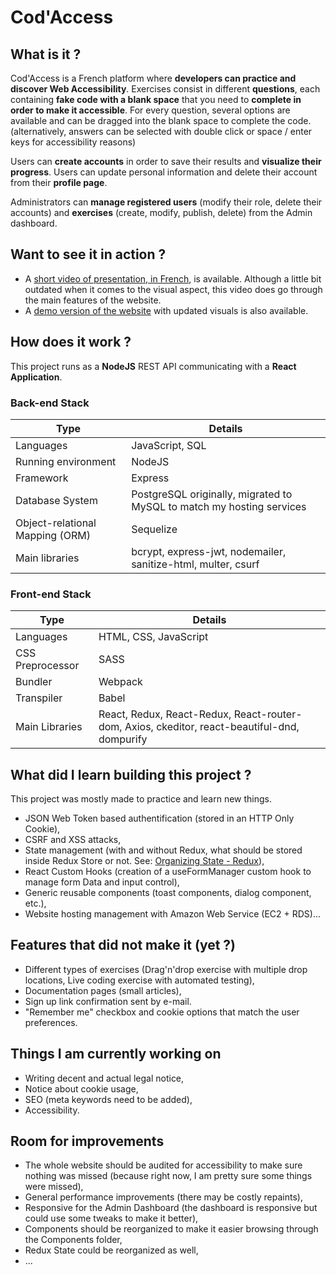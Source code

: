 # Cod'Access

## What is it ?

Cod'Access is a French platform where **developers can practice and discover Web Accessibility**.
Exercises consist in different **questions**, each containing **fake code with a blank space** that you need to **complete in order to make it accessible**. For every question, several options are available and can be dragged into the blank space to complete the code. (alternatively, answers can be selected with double click or space / enter keys for accessibility reasons)

Users can **create accounts** in order to save their results and **visualize their progress**. Users can update personal information and delete their account from their **profile page**.

Administrators can **manage registered users** (modify their role, delete their accounts) and **exercises** (create, modify, publish, delete) from the Admin dashboard.

## Want to see it in action ?
* A [short video of presentation, in French](https://youtu.be/DBsur_GxC9E?t=2881), is available. Although a little bit outdated when it comes to the visual aspect, this video does go through the main features of the website.
* A [demo version of the website](https://cod-access-demo.fr/) with updated visuals is also available.

## How does it work ?

This project runs as a **NodeJS** REST API communicating with a **React Application**.

### Back-end Stack

| Type | Details |
| ------------- |  ------------- |
| Languages | JavaScript, SQL |
| Running environment | NodeJS |
| Framework | Express
| Database System | PostgreSQL originally, migrated to MySQL to match my hosting services |
| Object-relational Mapping (ORM) | Sequelize |
| Main libraries | bcrypt, express-jwt, nodemailer, sanitize-html, multer, csurf |
### Front-end Stack

| Type | Details |
| ------------- |  ------------- |
| Languages | HTML, CSS, JavaScript |
| CSS Preprocessor | SASS |
| Bundler | Webpack |
| Transpiler | Babel |
| Main Libraries | React, Redux, React-Redux, React-router-dom, Axios, ckeditor, react-beautiful-dnd, dompurify |

## What did I learn building this project ?
This project was mostly made to practice and learn new things.

- JSON Web Token based authentification (stored in an HTTP Only Cookie),
- CSRF and XSS attacks,
- State management (with and without Redux, what should be stored inside Redux Store or not. See: [Organizing State - Redux](https://redux.js.org/faq/organizing-state#should-i-put-form-state-or-other-ui-state-in-my-store)),
- React Custom Hooks (creation of a useFormManager custom hook to manage form Data and input control),
- Generic reusable components (toast components, dialog component, etc.),
- Website hosting management with Amazon Web Service (EC2 + RDS)...

## Features that did not make it (yet ?)

* Different types of exercises (Drag'n'drop exercise with multiple drop locations, Live coding exercise with automated testing),
* Documentation pages (small articles),
* Sign up link confirmation sent by e-mail.
* "Remember me" checkbox and cookie options that match the user preferences.

## Things I am currently working on
* Writing decent and actual legal notice,
* Notice about cookie usage,
* SEO (meta keywords need to be added),
* Accessibility.

## Room for improvements

* The whole website should be audited for accessibility to make sure nothing was missed (because right now, I am pretty sure some things were missed),
* General performance improvements (there may be costly repaints),
* Responsive for the Admin Dashboard (the dashboard is responsive but could use some tweaks to make it better),
* Components should be reorganized to make it easier browsing through the Components folder,
* Redux State could be reorganized as well,
* ...

